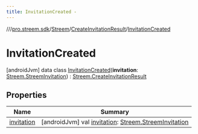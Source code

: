 ```yaml
---
title: InvitationCreated -
---
```

//[<root>](../../../../../index.md)/[pro.streem.sdk](../../../index.md)/[Streem](../../index.md)/[CreateInvitationResult](../index.md)/[InvitationCreated](index.md)



# InvitationCreated  
 [androidJvm] data class [InvitationCreated](index.md)(**invitation**: [Streem.StreemInvitation](../../-streem-invitation/index.md)) : [Streem.CreateInvitationResult](../index.md)   


## Properties  
  
|  Name |  Summary | 
|---|---|
| <a name="pro.streem.sdk/Streem.CreateInvitationResult.InvitationCreated/invitation/#/PointingToDeclaration/"></a>[invitation](invitation.md)| <a name="pro.streem.sdk/Streem.CreateInvitationResult.InvitationCreated/invitation/#/PointingToDeclaration/"></a> [androidJvm] val [invitation](invitation.md): [Streem.StreemInvitation](../../-streem-invitation/index.md)   <br>|

